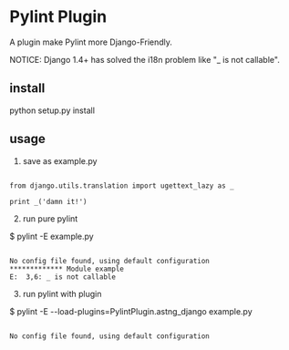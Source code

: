 Pylint Plugin
=============

A plugin make Pylint more Django-Friendly.

NOTICE: Django 1.4+ has solved the i18n problem like "_ is not callable".

install
-------

python setup.py install

usage
-----

1. save as example.py

<pre><code>
from django.utils.translation import ugettext_lazy as _

print _('damn it!')
</code></pre>

2. run pure pylint

$ pylint -E example.py

<pre><code>
No config file found, using default configuration
************* Module example
E:  3,6: _ is not callable
</code></pre>

3. run pylint with plugin

$ pylint -E --load-plugins=PylintPlugin.astng_django example.py

<pre><code>
No config file found, using default configuration
</code></pre>

